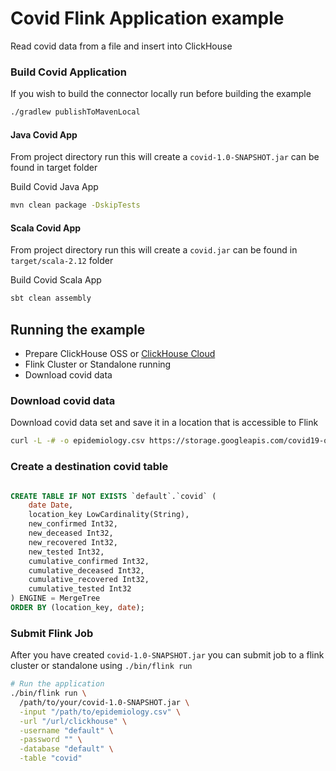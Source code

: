 # Covid Flink Application example

Read covid data from a file and insert into ClickHouse

### Build Covid Application

If you wish to build the connector locally run before building the example
```bash
./gradlew publishToMavenLocal
```

#### Java Covid App

From project directory run this will create a `covid-1.0-SNAPSHOT.jar` can be found in target folder

Build Covid Java App

```bash
mvn clean package -DskipTests
```

#### Scala Covid App

From project directory run this will create a `covid.jar` can be found in `target/scala-2.12` folder

Build Covid Scala App

```bash
sbt clean assembly
```

## Running the example

- Prepare ClickHouse OSS or [ClickHouse Cloud](https://clickhouse.com/)
- Flink Cluster or Standalone running
- Download covid data

### Download covid data

Download covid data set and save it in a location that is accessible to Flink

```bash
curl -L -# -o epidemiology.csv https://storage.googleapis.com/covid19-open-data/v3/epidemiology.csv
```

### Create a destination covid table

```sql

CREATE TABLE IF NOT EXISTS `default`.`covid` (
    date Date,
    location_key LowCardinality(String),
    new_confirmed Int32,
    new_deceased Int32,
    new_recovered Int32,
    new_tested Int32,
    cumulative_confirmed Int32,
    cumulative_deceased Int32,
    cumulative_recovered Int32,
    cumulative_tested Int32
) ENGINE = MergeTree
ORDER BY (location_key, date);
```

### Submit Flink Job

After you have created `covid-1.0-SNAPSHOT.jar` you can submit job to a flink cluster or standalone using `./bin/flink run`

```bash
# Run the application
./bin/flink run \
  /path/to/your/covid-1.0-SNAPSHOT.jar \
  -input "/path/to/epidemiology.csv" \
  -url "/url/clickhouse" \
  -username "default" \
  -password "" \
  -database "default" \
  -table "covid"
```
